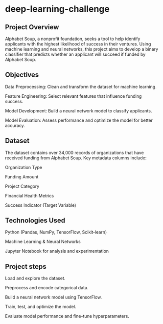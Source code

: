 # deep-learning-challenge
## Project Overview

Alphabet Soup, a nonprofit foundation, seeks a tool to help identify applicants with the highest likelihood of success in their ventures. Using machine learning and neural networks, this project aims to develop a binary classifier that predicts whether an applicant will succeed if funded by Alphabet Soup.

## Objectives

Data Preprocessing: Clean and transform the dataset for machine learning.

Feature Engineering: Select relevant features that influence funding success.

Model Development: Build a neural network model to classify applicants.

Model Evaluation: Assess performance and optimize the model for better accuracy.

## Dataset

The dataset contains over 34,000 records of organizations that have received funding from Alphabet Soup. Key metadata columns include:

Organization Type

Funding Amount

Project Category

Financial Health Metrics

Success Indicator (Target Variable)

## Technologies Used

Python (Pandas, NumPy, TensorFlow, Scikit-learn)

Machine Learning & Neural Networks

Jupyter Notebook for analysis and experimentation

## Project steps

Load and explore the dataset.

Preprocess and encode categorical data.

Build a neural network model using TensorFlow.

Train, test, and optimize the model.

Evaluate model performance and fine-tune hyperparameters.
